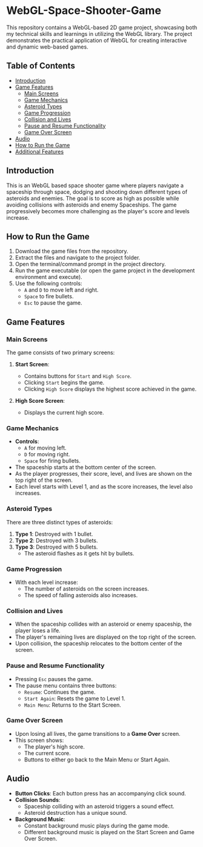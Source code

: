 # WebGL-Space-Shooter-Game
 This repository contains a WebGL-based 2D game project, showcasing both my technical skills and learnings in utilizing the WebGL library. The project demonstrates the practical application of WebGL for creating interactive and dynamic web-based games.


## Table of Contents

- [Introduction](#introduction)
- [Game Features](#game-features)
  - [Main Screens](#main-screens)
  - [Game Mechanics](#game-mechanics)
  - [Asteroid Types](#asteroid-types)
  - [Game Progression](#game-progression)
  - [Collision and Lives](#collision-and-lives)
  - [Pause and Resume Functionality](#pause-and-resume-functionality)
  - [Game Over Screen](#game-over-screen)
- [Audio](#audio)
- [How to Run the Game](#how-to-run-the-game)
- [Additional Features](#additional-features)

## Introduction

This is an WebGL based space shooter game where players navigate a spaceship through space, dodging and shooting down different types of asteroids and enemies. The goal is to score as high as possible while avoiding collisions with asteroids and enemy Spaceships. The game progressively becomes more challenging as the player's score and levels increase.

## How to Run the Game

1. Download the game files from the repository.
2. Extract the files and navigate to the project folder.
3. Open the terminal/command prompt in the project directory.
4. Run the game executable (or open the game project in the development environment and execute).
5. Use the following controls:
   - `A` and `D` to move left and right.
   - `Space` to fire bullets.
   - `Esc` to pause the game.

## Game Features

### Main Screens

The game consists of two primary screens:

1. **Start Screen**:
   - Contains buttons for `Start` and `High Score`.
   - Clicking `Start` begins the game.
   - Clicking `High Score` displays the highest score achieved in the game.

2. **High Score Screen**:
   - Displays the current high score.

### Game Mechanics

- **Controls**:
  - `A` for moving left.
  - `D` for moving right.
  - `Space` for firing bullets.
- The spaceship starts at the bottom center of the screen.
- As the player progresses, their score, level, and lives are shown on the top right of the screen.
- Each level starts with Level 1, and as the score increases, the level also increases.

### Asteroid Types

There are three distinct types of asteroids:

1. **Type 1**: Destroyed with 1 bullet.
2. **Type 2**: Destroyed with 3 bullets.
3. **Type 3**: Destroyed with 5 bullets.
   - The asteroid flashes as it gets hit by bullets.

### Game Progression

- With each level increase:
  - The number of asteroids on the screen increases.
  - The speed of falling asteroids also increases.

### Collision and Lives

- When the spaceship collides with an asteroid or enemy spaceship, the player loses a life.
- The player's remaining lives are displayed on the top right of the screen.
- Upon collision, the spaceship relocates to the bottom center of the screen.

### Pause and Resume Functionality

- Pressing `Esc` pauses the game.
- The pause menu contains three buttons:
  - `Resume`: Continues the game.
  - `Start Again`: Resets the game to Level 1.
  - `Main Menu`: Returns to the Start Screen.

### Game Over Screen

- Upon losing all lives, the game transitions to a **Game Over** screen.
- This screen shows:
  - The player's high score.
  - The current score.
  - Buttons to either go back to the Main Menu or Start Again.

## Audio

- **Button Clicks**: Each button press has an accompanying click sound.
- **Collision Sounds**:
  - Spaceship colliding with an asteroid triggers a sound effect.
  - Asteroid destruction has a unique sound.
- **Background Music**:
  - Constant background music plays during the game mode.
  - Different background music is played on the Start Screen and Game Over Screen.